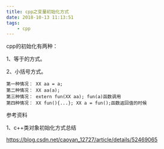 ```yaml
---
title: cpp之变量初始化方式
date: 2018-10-13 11:13:51
tags:
	- cpp
---
```




cpp的初始化有两种：

1、等于的方式。

2、小括号方式。

```
第一种情况： XX aa = a;
第二种情况： XX aa(a);
第三种情况： extern fun(XX aa); fun(a)函数调用
第四种情况： XX fun(){...}; XX a = fun();函数返回值的时候
```



参考资料

1、c++类对象初始化方式总结

https://blog.csdn.net/caoyan_12727/article/details/52469065